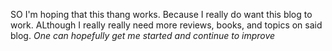 SO I'm hoping that this thang works. Because I really do want this blog to work. 
ALthough I really really need more reviews, books, and topics on said blog. 
<i>One can hopefully get me started and continue to improve</i>
